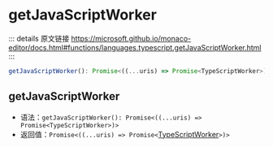 # getJavaScriptWorker
        
::: details 原文链接
https://microsoft.github.io/monaco-editor/docs.html#functions/languages.typescript.getJavaScriptWorker.html
:::

```ts
getJavaScriptWorker(): Promise<((...uris) => Promise<TypeScriptWorker>)>
```
## getJavaScriptWorker
- 语法：`getJavaScriptWorker(): Promise<((...uris) => Promise<TypeScriptWorker>)>`
- 返回值：`Promise<((...uris) => Promise<`[TypeScriptWorker](/api/languages/typescript/TypeScriptWorker.md)`>)>`